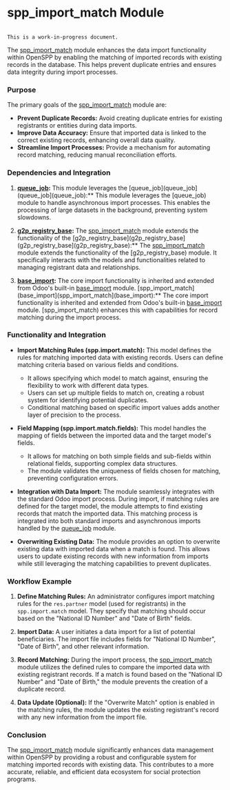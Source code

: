 # spp_import_match Module

```{warning}

This is a work-in-progress document.
```

The [spp_import_match](spp_import_match) module enhances the data import functionality within OpenSPP by enabling the matching of imported records with existing records in the database. This helps prevent duplicate entries and ensures data integrity during import processes.

### Purpose

The primary goals of the [spp_import_match](spp_import_match) module are:

- **Prevent Duplicate Records:** Avoid creating duplicate entries for existing registrants or entities during data imports.
- **Improve Data Accuracy:**  Ensure that imported data is linked to the correct existing records, enhancing overall data quality.
- **Streamline Import Processes:** Provide a mechanism for automating record matching, reducing manual reconciliation efforts.

### Dependencies and Integration

1. **[queue_job](queue_job):** This module leverages the [queue_job](queue_job](queue_job](queue_job):** This module leverages the [queue_job) module to handle asynchronous import processes. This enables the processing of large datasets in the background, preventing system slowdowns.

2. **[g2p_registry_base](g2p_registry_base):**  The [spp_import_match](spp_import_match) module extends the functionality of the [g2p_registry_base](g2p_registry_base](g2p_registry_base](g2p_registry_base):**  The [spp_import_match](spp_import_match) module extends the functionality of the [g2p_registry_base) module. It specifically interacts with the models and functionalities related to managing registrant data and relationships.

3. **[base_import](base_import):** The core import functionality is inherited and extended from Odoo's built-in [base_import](base_import) module. [spp_import_match](base_import](spp_import_match](base_import):** The core import functionality is inherited and extended from Odoo's built-in [base_import](base_import) module. [spp_import_match) enhances this with capabilities for record matching during the import process.

### Functionality and Integration

* **Import Matching Rules (spp.import.match):**  This model defines the rules for matching imported data with existing records.  Users can define matching criteria based on various fields and conditions. 
    * It allows specifying which model to match against, ensuring the flexibility to work with different data types.
    * Users can set up multiple fields to match on, creating a robust system for identifying potential duplicates.
    * Conditional matching based on specific import values adds another layer of precision to the process.

* **Field Mapping (spp.import.match.fields):**  This model handles the mapping of fields between the imported data and the target model's fields.
    * It allows for matching on both simple fields and sub-fields within relational fields, supporting complex data structures. 
    * The module validates the uniqueness of fields chosen for matching, preventing configuration errors.

* **Integration with Data Import:** The module seamlessly integrates with the standard Odoo import process. During import, if matching rules are defined for the target model, the module attempts to find existing records that match the imported data.  This matching process is integrated into both standard imports and asynchronous imports handled by the [queue_job](queue_job) module.

* **Overwriting Existing Data:** The module provides an option to overwrite existing data with imported data when a match is found. This allows users to update existing records with new information from imports while still leveraging the matching capabilities to prevent duplicates.

### Workflow Example

1. **Define Matching Rules:** An administrator configures import matching rules for the `res.partner` model (used for registrants) in the `spp.import.match` model. They specify that matching should occur based on the "National ID Number" and "Date of Birth" fields.

2. **Import Data:**  A user initiates a data import for a list of potential beneficiaries. The import file includes fields for "National ID Number", "Date of Birth", and other relevant information.

3. **Record Matching:** During the import process, the [spp_import_match](spp_import_match) module utilizes the defined rules to compare the imported data with existing registrant records.  If a match is found based on the "National ID Number" and "Date of Birth," the module prevents the creation of a duplicate record.

4. **Data Update (Optional):**  If the "Overwrite Match" option is enabled in the matching rules, the module updates the existing registrant's record with any new information from the import file. 

### Conclusion

The [spp_import_match](spp_import_match) module significantly enhances data management within OpenSPP by providing a robust and configurable system for matching imported records with existing data. This contributes to a more accurate, reliable, and efficient data ecosystem for social protection programs. 
